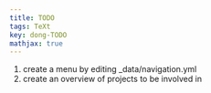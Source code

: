 ```yaml
---
title: TODO
tags: TeXt
key: dong-TODO
mathjax: true
---
```


1. create a menu by editing _data/navigation.yml
2. create an overview of projects to be involved in
